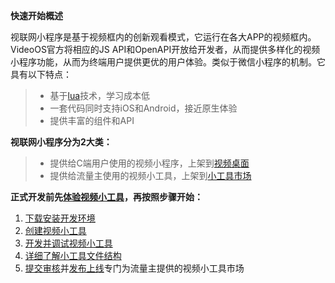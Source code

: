 **快速开始概述**

视联网小程序是基于视频框内的创新观看模式，它运行在各大APP的视频框内。  
VideoOS官方将相应的JS API和OpenAPI开放给开发者，从而提供多样化的视频小程序功能，从而为终端用户提供更优的用户体验。类似于微信小程序的机制。它具有以下特点：
>* 基于[lua](https://www.runoob.com/lua/lua-tutorial.html)技术，学习成本低
>* 一套代码同时支持iOS和Android，接近原生体验
>* 提供丰富的组件和API

**视联网小程序分为2大类：**  
>* 提供给C端用户使用的视频小程序，上架到[视频桌面](../introduce/miniprogram-market.md)
>* 提供给流量主使用的视频小工具，上架到[小工具市场](http://os.videojj.com/market)

**正式开发前先[体验视频小工具](../getting-started/experience-minitool-demo.md)，再按照步骤开始：**

1. [下载安装开发环境](../introduce/setting-up-the-environment.md)
2. [创建视频小工具](../introduce/create-minitool.md)
3. [开发并调试视频小工具](../introduce/iosdebug.md)
4. [详细了解小工具文件结构](minitool-framework.md)
5. [提交审核](../introduce/submit-new-minitool-version.md)并[发布上线](../introduce/publish-minitool.md)专门为流量主提供的视频小工具市场